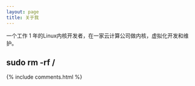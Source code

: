 ```yaml
---
layout: page
title: 关于我 
---
```


一个工作 1 年的Linux内核开发者，在一家云计算公司做内核，虚拟化开发和维护。

<h2> sudo rm -rf / </h2>  

{% include comments.html %}

